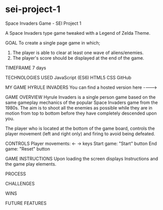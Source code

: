 # sei-project-1
Space Invaders Game - SEI Project 1

A Space Invaders type game tweaked with a Legend of Zelda Theme.

GOAL
To create a single page game in which;
1) The player is able to clear at least one wave of aliens/enemies.
2) The player's score should be displayed at the end of the game.

TIMEFRAME
7 days

TECHNOLOGIES USED
JavaScript (ES6)
HTML5
CSS
GitHub

MY GAME
HYRULE INVADERS
You can find a hosted version here ---->

GAME OVERVIEW
Hyrule Invaders is a single person game based on the same gameplay mechanics of the popular Space Invaders game from the 1980s. The aim is to shoot all the enemies as possible while they are in motion from top to bottom before they have completely descended upon you.

The player who is located at the bottom of the game board, controls the player movement (left and right only) and firing to avoid being defeated.

CONTROLS
Player movements: ←  → keys
Start game: "Start" button
End game: "Reset" button

GAME INSTRUCTIONS
Upon loading the screen displays Instructions and the game play elements.

PROCESS


CHALLENGES


WINS


FUTURE FEATURES
